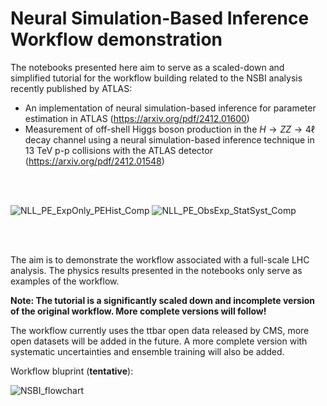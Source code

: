 # Neural Simulation-Based Inference Workflow demonstration

The notebooks presented here aim to serve as a scaled-down and simplified tutorial for the workflow building related to the NSBI analysis recently published by ATLAS:

- An implementation of neural simulation-based inference for parameter estimation in ATLAS (https://arxiv.org/pdf/2412.01600)
- Measurement of off-shell Higgs boson production in the $H\to ZZ \to 4\ell$ decay channel using a neural simulation-based inference technique in 13 TeV p-p collisions with the ATLAS detector (https://arxiv.org/pdf/2412.01548)

<br/>
<br/>

![NLL_PE_ExpOnly_PEHist_Comp](https://github.com/user-attachments/assets/5aba909b-efc5-4a66-b171-9aa2c8c4d6f4) ![NLL_PE_ObsExp_StatSyst_Comp](https://github.com/user-attachments/assets/3c518b0b-90cb-4bcc-8830-a2783777010f)

<br/>
<br/>

The aim is to demonstrate the workflow associated with a full-scale LHC analysis. The physics results presented in the notebooks only serve as examples of the workflow.

**Note: The tutorial is a significantly scaled down and incomplete version of the original workflow. More complete versions will follow!**

The workflow currently uses the ttbar open data released by CMS, more open datasets will be added in the future. A more complete version with systematic uncertainties and ensemble training will also be added.

Workflow bluprint (**tentative**):

![NSBI_flowchart](https://github.com/user-attachments/assets/0aba882f-e604-4181-b1fc-ae51b344124c)



